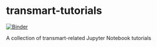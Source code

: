 # transmart-tutorials

[![Binder](https://mybinder.org/badge.svg)](https://mybinder.org/v2/gh/thehyve/transmart-tutorials/master)

A collection of transmart-related Jupyter Notebook tutorials
